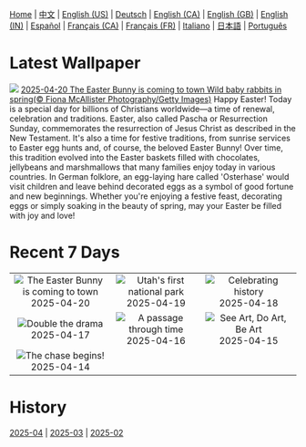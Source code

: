 [Home](../README.md) | [中文](zh-CN.md) | [English (US)](en-US.md) | [Deutsch](de-DE.md) | [English (CA)](en-CA.md) | [English (GB)](en-GB.md) | [English (IN)](en-IN.md) | [Español](es-ES.md) | [Français (CA)](fr-CA.md) | [Français (FR)](fr-FR.md) | [Italiano](it-IT.md) | [日本語](ja-JP.md) | [Português](pt-BR.md)

# Latest Wallpaper
![](https://www.bing.com/th?id=OHR.BunnyLove_EN-CA7409244062_UHD.jpg)
[2025-04-20 The Easter Bunny is coming to town Wild baby rabbits in spring(© Fiona McAllister Photography/Getty Images)](https://www.bing.com/th?id=OHR.BunnyLove_EN-CA7409244062_UHD.jpg)
Happy Easter! Today is a special day for billions of Christians worldwide—a time of renewal, celebration and traditions. Easter, also called Pascha or Resurrection Sunday, commemorates the resurrection of Jesus Christ as described in the New Testament. It's also a time for festive traditions, from sunrise services to Easter egg hunts and, of course, the beloved Easter Bunny! Over time, this tradition evolved into the Easter baskets filled with chocolates, jellybeans and marshmallows that many families enjoy today in various countries. In German folklore, an egg-laying hare called 'Osterhase' would visit children and leave behind decorated eggs as a symbol of good fortune and new beginnings. Whether you're enjoying a festive feast, decorating eggs or simply soaking in the beauty of spring, may your Easter be filled with joy and love!

# Recent 7 Days
|  |  |  |
|:---:|:---:|:---:|
| ![](https://www.bing.com/th?id=OHR.BunnyLove_EN-CA7409244062_400x240.jpg "The Easter Bunny is coming to town") 2025-04-20 | ![](https://www.bing.com/th?id=OHR.ZionValley_EN-CA7338120688_400x240.jpg "Utah's first national park") 2025-04-19 | ![](https://www.bing.com/th?id=OHR.GoremeTurkey_EN-CA3283789845_400x240.jpg "Celebrating history") 2025-04-18 |
| ![](https://www.bing.com/th?id=OHR.EcuadorBird_EN-CA0828953911_400x240.jpg "Double the drama") 2025-04-17 | ![](https://www.bing.com/th?id=OHR.KachinaBridge_EN-CA0621409398_400x240.jpg "A passage through time") 2025-04-16 | ![](https://www.bing.com/th?id=OHR.BeachArt_EN-CA0022402106_400x240.jpg "See Art, Do Art, Be Art") 2025-04-15 |
| ![](https://www.bing.com/th?id=OHR.SpottedDolphins_EN-CA9818391981_400x240.jpg "The chase begins!") 2025-04-14 |  |  |

# History
[2025-04](../archives/wallpaper/en-CA/w_2025_04.md) | [2025-03](../archives/wallpaper/en-CA/w_2025_03.md) | [2025-02](../archives/wallpaper/en-CA/w_2025_02.md)
